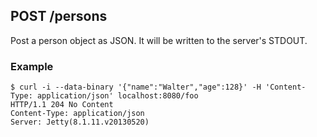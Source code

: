 ## POST /persons

Post a person object as JSON. It will be written to the server's STDOUT.

### Example

    $ curl -i --data-binary '{"name":"Walter","age":128}' -H 'Content-Type: application/json' localhost:8080/foo
    HTTP/1.1 204 No Content
    Content-Type: application/json
    Server: Jetty(8.1.11.v20130520)
